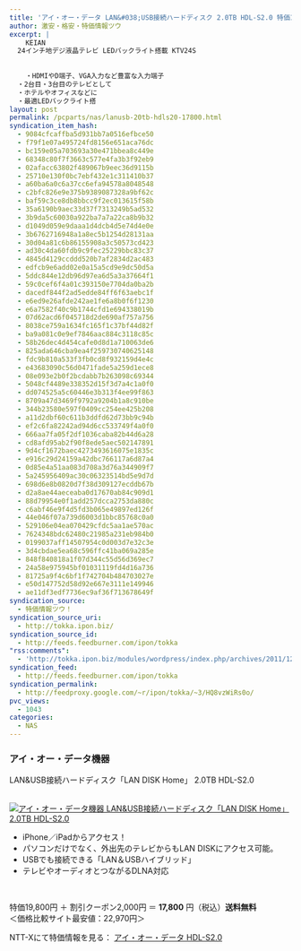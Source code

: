 ```yaml
---
title: 'アイ・オー・データ LAN&#038;USB接続ハードディスク 2.0TB HDL-S2.0 特価17800円！送料無料！'
author: 激安・格安・特価情報ツウ
excerpt: |
  	KEIAN
  24インチ地デジ液晶テレビ LEDバックライト搭載 KTV24S
  	
  
  	・HDMIやD端子、VGA入力など豊富な入力端子
  ・2台目・3台目のテレビとして
  ・ホテルやオフィスなどに
  ・最適LEDバックライト搭
layout: post
permalink: /pcparts/nas/lanusb-20tb-hdls20-17800.html
syndication_item_hash:
  - 9084cfcaffba5d931bb7a0516efbce50
  - f79f1e07a495724fd8156e651aca76dc
  - bc159e05a703693a30e471bbea8c449e
  - 68348c80f7f3663c577e4fa3b3f92eb9
  - 02afacc63802f489067b9eec36d9115b
  - 25710e130f0bc7ebf432e1c311410b37
  - a60ba6a0c6a37cc6efa94578a8048548
  - c2bfc826e9e375b9389087328a9bf62c
  - baf59c3ce8db8bbcc9f2ec013615f58b
  - 35a6190b9aec33d37f7313249b5ad532
  - 3b9da5c60030a922ba7a7a22ca8b9b32
  - d1049d059e9daaa1d4dcb4d5e74d4e0e
  - 3b6762716948a1a8ec5b1254d28131aa
  - 30d04a81c6b86155908a3c50573cd423
  - ad30c4da60fdb9c9fec25229bbc83c37
  - 4845d4129ccddd520b7af2834d2ac483
  - edfcb9e6add02e0a15a5cd9e9dc50d5a
  - 5ddc844e12db96d97ea6d5a3a37664f1
  - 59c0cef6f4a01c393150e7704da0ba2b
  - dacedf844f2ad5edde84ff6f63aebc1f
  - e6ed9e26afde242ae1fe6a8b0f6f1230
  - e6a7582f40c9b1744cfd1e694338019b
  - 07d62acd6f045718d2de690af757a756
  - 8038ce759a1634fc165f1c37bf44d82f
  - ba9a081c0e9ef7846aac884c3118c85c
  - 58b26dec4d454cafe0d8d1a710063de6
  - 825ada646cba9ea4f259730740625148
  - fdc9b810a533f3fb0cd8f932159d4e4c
  - e43683090c56d0471fade5a259d1ece8
  - 08e093e2b0f2bcdabb7b263098c69344
  - 5048cf4489e338352d15f3d7a4c1a0f0
  - dd074525a5c60446e3b313f4ee99f863
  - 8709a47d3469f9792a9204b1a8c910be
  - 344b23580e597f0409cc254ee425b208
  - a11d2dbf60c611b3ddfd62d73bb9c94b
  - ef2c6fa82242ad94d6cc533749f4a0f0
  - 666aa7fa05f2df1036caba82b44d6a28
  - cd8afd95ab2f90f8ede5aec502147891
  - 9d4cf1672baec4273493616075e1835c
  - e916c29d24159a42dbc766117a6d87a4
  - 0d85e4a51aa083d708a3d76a344909f7
  - 5a245956409ac30c06323514bd5e9d7d
  - 698d6e8b0820d7f38d309127ecddb67b
  - d2a8ae44aeceaba0d17670ab84c909d1
  - 88d79954e0f1add257dcca2753da880c
  - c6abf46e9f4d5fd3b065e49897ed126f
  - 44e046f07a739d6003d1bbc85768c0a0
  - 529106e04ea070429cfdc5aa1ae570ac
  - 7624348bdc62480c21985a231eb984b0
  - 0199037aff14507954c0d003d7e32c3e
  - 3d4cbdae5ea68c596ffc41ba069a285e
  - 848f840818a1f07d344c55d56d369ec7
  - 24a58e975945bf01031119fd4d16a736
  - 81725a9f4c6bf1f742704b484703027e
  - e50d147752d58d92e667e3111e149946
  - ae11df3edf7736ec9af36f713678649f
syndication_source:
  - 特価情報ツウ！
syndication_source_uri:
  - http://tokka.ipon.biz/
syndication_source_id:
  - http://feeds.feedburner.com/ipon/tokka
"rss:comments":
  - 'http://tokka.ipon.biz/modules/wordpress/index.php/archives/2011/12/27/led-24-ktv24s-1980016800/#comments'
syndication_feed:
  - http://feeds.feedburner.com/ipon/tokka
syndication_permalink:
  - http://feedproxy.google.com/~r/ipon/tokka/~3/HQ8vzWiRs0o/
pvc_views:
  - 1043
categories:
  - NAS
---
```

### アイ・オー・データ機器  
LAN&#038;USB接続ハードディスク「LAN DISK Home」 2.0TB HDL-S2.0

<div class="img-bg2 img_L">
  <a href="http://px.a8.net/svt/ejp?a8mat=ZYP6S+8IMA3E+S1Q+BWGDT&#038;a8ejpredirect=http://nttxstore.jp/_II_IO13280011" ><br /> <img border="0" alt="アイ・オー・データ機器 LAN&#038;USB接続ハードディスク「LAN DISK Home」 2.0TB HDL-S2.0" src="http://i0.wp.com/image.nttxstore.jp/l2_images/I/IO/IO13280011.jpg?w=120" data-recalc-dims="1" /></a>
</div>

<!--more-->

  * iPhone／iPadからアクセス！
  * パソコンだけでなく、外出先のテレビからもLAN DISKにアクセス可能。
  * USBでも接続できる「LAN＆USBハイブリッド」
  * テレビやオーディオとつながるDLNA対応

<br clear="all" />

特価19,800円 ＋ 割引クーポン2,000円 ＝ <span class="tokka-price"><strong>17,800</strong></span> 円（税込）**送料無料**  
＜価格比較サイト最安値：22,970円＞

NTT-Xにて特価情報を見る： <span class="fs150p"><a href="http://px.a8.net/svt/ejp?a8mat=ZYP6S+8IMA3E+S1Q+BWGDT&#038;a8ejpredirect=http://nttxstore.jp/_II_IO13280011" >アイ・オー・データ HDL-S2.0</a></span>